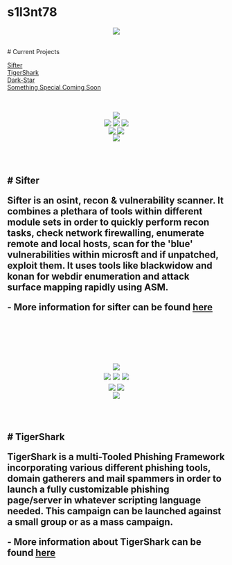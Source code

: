 # s1l3nt78
<p align="center">
	<img align="center" src="https://raw.githubusercontent.com/s1l3nt78/s1l3nt78.github.io/master/.vs/logo.PNG">
</p>
<br>
# Current Projects

<a href="https://github.com/s1l3nt78/sifter">Sifter</a>
<br>
<a href="https://github.com/s1l3nt78/TigerShark">TigerShark</a>
<br>
<a href="https://github.com/s1l3nt78/Dark-Star">Dark-Star</a>
<br>
<a href="https://github.com/s1l3nt78/-i-i-">Something Special Coming Soon</a>
<br>
<br>
<br>
<p align="center">
	<img align="center" src="https://raw.githubusercontent.com/s1l3nt78/s1l3nt78.github.io/master/sifter/sifter.PNG">
<br>
  	<img align="center" src="https://img.shields.io/github/issues/s1l3nt78/sifter">
  	<img align="center" src="https://img.shields.io/github/forks/s1l3nt78/sifter">
  	<img align="center" src="https://img.shields.io/github/stars/s1l3nt78/sifter">		  
<br>
  	<img align="center" src="https://img.shields.io/badge/Version-4.6-red">
	<img align="center" src="https://img.shields.io/badge/Build-ChrysalliS-yellowgreen">
<br>
	 <img align="center" src="https://img.shields.io/badge/Author-s1l3nt78-yellowgreen">
</p>
<br>
<br>
<h2>
# Sifter
</h>
<br>
<p>	
Sifter is an osint, recon & vulnerability scanner. 
It combines a plethara of tools within different module sets in order to quickly 		
perform recon tasks, check network firewalling, enumerate remote and local 
hosts, scan for the 'blue' vulnerabilities within microsft and if unpatched, 
exploit them. It uses tools like blackwidow and konan for webdir enumeration and attack surface 		
mapping rapidly using ASM. 
</p>
<p>
- More information for sifter can be found <a href="./sifter/README.md">here</a>
</p>
<br>
<br>
<br>
<p align="center">
 <img align="center" src="https://raw.githubusercontent.com/s1l3nt78/s1l3nt78.github.io/master/TigerShark/tigershark-Release.PNG">
<br>
 <img align="center" src="https://img.shields.io/github/issues/s1l3nt78/TigerShark">
 <img align="center" src="https://img.shields.io/github/forks/s1l3nt78/TigerShark">
 <img align="center" src="https://img.shields.io/github/stars/s1l3nt78/TigerShark">
 <br>
 <img align="center" src="https://img.shields.io/badge/Build-Release-orange">
 <img align="center" src="https://img.shields.io/badge/Version-3-red">
 <br>
  <img align="center" src="https://img.shields.io/badge/Author-s1l3nt78-yellowgreen">
</p>
<br>
<h2>
# TigerShark
</h>
<br>
<p>
TigerShark is a multi-Tooled Phishing Framework incorporating various different 
phishing tools, domain gatherers and mail spammers in order to launch a fully 
customizable phishing page/server in whatever scripting language needed. 
This campaign can be launched against a small group or as a mass campaign. 
</p>
<p>
- More information about TigerShark can be found <a href="./TigerShark/README.md">here</a>
</p>

